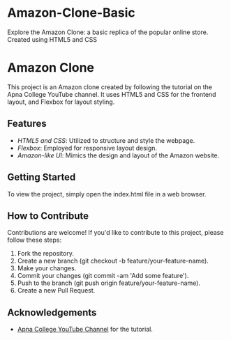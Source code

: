 # Amazon-Clone-Basic
Explore the Amazon Clone: a basic replica of the popular online store. Created using HTML5 and CSS

# Amazon Clone

This project is an Amazon clone created by following the tutorial on the Apna College YouTube channel. It uses HTML5 and CSS for the frontend layout, and Flexbox for layout styling.

## Features

- *HTML5 and CSS*: Utilized to structure and style the webpage.
- *Flexbox*: Employed for responsive layout design.
- *Amazon-like UI*: Mimics the design and layout of the Amazon website.

## Getting Started

To view the project, simply open the index.html file in a web browser.

## How to Contribute

Contributions are welcome! If you'd like to contribute to this project, please follow these steps:

1. Fork the repository.
2. Create a new branch (git checkout -b feature/your-feature-name).
3. Make your changes.
4. Commit your changes (git commit -am 'Add some feature').
5. Push to the branch (git push origin feature/your-feature-name).
6. Create a new Pull Request.

## Acknowledgements

- [Apna College YouTube Channel](https://www.youtube.com/channel/UCBwmMxybNva6P_5VmxjzwqA) for the tutorial.
